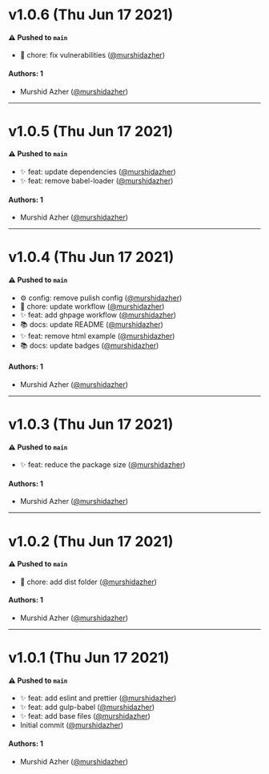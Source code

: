 # v1.0.6 (Thu Jun 17 2021)

#### ⚠️ Pushed to `main`

- :wrench: chore: fix vulnerabilities ([@murshidazher](https://github.com/murshidazher))

#### Authors: 1

- Murshid Azher ([@murshidazher](https://github.com/murshidazher))

---

# v1.0.5 (Thu Jun 17 2021)

#### ⚠️ Pushed to `main`

- :sparkles: feat: update dependencies ([@murshidazher](https://github.com/murshidazher))
- :sparkles: feat: remove babel-loader ([@murshidazher](https://github.com/murshidazher))

#### Authors: 1

- Murshid Azher ([@murshidazher](https://github.com/murshidazher))

---

# v1.0.4 (Thu Jun 17 2021)

#### ⚠️ Pushed to `main`

- :gear: config: remove pulish config ([@murshidazher](https://github.com/murshidazher))
- :wrench: chore: update workflow ([@murshidazher](https://github.com/murshidazher))
- :sparkles: feat: add ghpage workflow ([@murshidazher](https://github.com/murshidazher))
- :books: docs: update README ([@murshidazher](https://github.com/murshidazher))
- :sparkles: feat: remove html example ([@murshidazher](https://github.com/murshidazher))
- :books: docs: update badges ([@murshidazher](https://github.com/murshidazher))

#### Authors: 1

- Murshid Azher ([@murshidazher](https://github.com/murshidazher))

---

# v1.0.3 (Thu Jun 17 2021)

#### ⚠️ Pushed to `main`

- :sparkles: feat: reduce the package size ([@murshidazher](https://github.com/murshidazher))

#### Authors: 1

- Murshid Azher ([@murshidazher](https://github.com/murshidazher))

---

# v1.0.2 (Thu Jun 17 2021)

#### ⚠️ Pushed to `main`

- :wrench: chore: add dist folder ([@murshidazher](https://github.com/murshidazher))

#### Authors: 1

- Murshid Azher ([@murshidazher](https://github.com/murshidazher))

---

# v1.0.1 (Thu Jun 17 2021)

#### ⚠️ Pushed to `main`

- :sparkles: feat: add eslint and prettier ([@murshidazher](https://github.com/murshidazher))
- :sparkles: feat: add gulp-babel ([@murshidazher](https://github.com/murshidazher))
- :sparkles: feat: add base files ([@murshidazher](https://github.com/murshidazher))
- Initial commit ([@murshidazher](https://github.com/murshidazher))

#### Authors: 1

- Murshid Azher ([@murshidazher](https://github.com/murshidazher))
